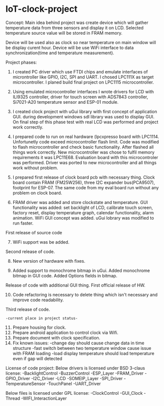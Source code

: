 # IoT-clock-project
Concept:
Main idea behind project was create device which will gather 
temperature data from three sensors and display it on LCD. Selected
temperature source value will be stored in FRAM memory. 

Device will be used also as clock so near temperature on main 
window will be display curent hour. Device will be use WiFi 
interface to data synchronization(time and temperature measurement). 

Project phases:
1. I created PC driver which use FTDI chips and emulate interfaces of 
microntroller like GPIO, I2C, SPI and UART. I chosed LPC111X as target
microcontroller. I planed build final project on LPC1115 microcontroller.

2. Using emulated microcontroller interfaces I wrote drivers for LCD 
with ILI9325 controller, driver for touch screen with ADS7843 controller,
Si7021-A20 temperature sensor and ESP-01 module.

3) I created clock project with uGui library with first concept of 
application GUI. during development windows sdl library was used to 
display GUI. On final step of this phase test with real LCD was
performed and project work correctly.

4) I prepared code to run on real hardware (lpcxpresso board with 
LPC1114. Unfortunetly code exceed microcontroller flash limit. 
Code was modified to flash microcontroller and check basic 
functionality. After flashed all things work correctly. New 
microcontroller was chose to fulfil memory requirements it was 
LPC11E68. Evaluation board with this microcontroler was performed. 
Driver was ported to new microcontroller and all things work without
problem.

5) I prepared first release of clock board pcb with necessary
thing. Clock board contain FRAM (FM25W256), three I2C expander 
bus(PCA9507), footprint for ESP-07. The same code from my eval 
board run without any problem on clock board.

6) FRAM driver was added and store clockstate and temperature.
GUI functionality was added: set backlight of LCD, calibrate touch 
screen, factory reset, display temperature graph, calendar 
functionality, alarm animation. WiFi GUI concept was added.
uGui lobrary was modified to run faster.

First release of source code

7) WiFi support was be added. 

Second release of code.

8) New version of hardware with fixes.

9) Added support to monochrome bitmap in uGui. Added monochrome bitmap 
in GUI code. Added Options fields in bitmap.

Release of code with additional GUI thing.
First official release of HW.

10) Code refactoring is necessary to delete thing which isn't necessary 
and improve code readability.

Third release of code.

    -current place in project status-

11) Prepare housing for clock.
12) Prepare android application to control clock via Wifi.
13) Prepare document with clock specification.
14) Fix known issues:
	-change day should cause change data in time structure
	-fast switch between two temperature window cause issue with FRAM loading
	-load display temperature should load temperature even if gap will detected

License of code project:
  Below drivers is licensed under BSD 3-claus license:
  -BacklightControl
  -BuzzerControl
  -ESP_Layer
  -FRAM_Driver
  -GPIO_Driver
  -I2C_Driver
  -LCD
  -SOMEIP_Layer
  -SPI_Driver
  -TemperatureSensor
  -TouchPanel
  -UART_Driver
  
  Below files is licensed under GPL license:
  -ClockControl
  -GUI_Clock
  -Thread
  -WIFI_InteractionLayer
  
